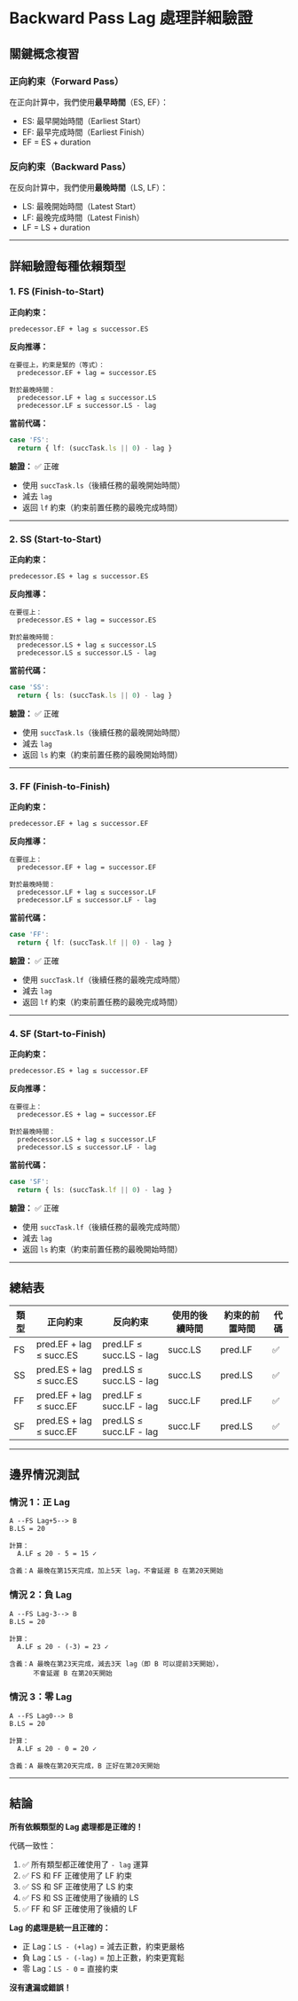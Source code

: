 # Backward Pass Lag 處理詳細驗證

## 關鍵概念複習

### 正向約束（Forward Pass）
在正向計算中，我們使用**最早時間**（ES, EF）：
- ES: 最早開始時間（Earliest Start）
- EF: 最早完成時間（Earliest Finish）
- EF = ES + duration

### 反向約束（Backward Pass）
在反向計算中，我們使用**最晚時間**（LS, LF）：
- LS: 最晚開始時間（Latest Start）
- LF: 最晚完成時間（Latest Finish）
- LF = LS + duration

---

## 詳細驗證每種依賴類型

### 1. FS (Finish-to-Start)

**正向約束：**
```
predecessor.EF + lag ≤ successor.ES
```

**反向推導：**
```
在要徑上，約束是緊的（等式）：
  predecessor.EF + lag = successor.ES

對於最晚時間：
  predecessor.LF + lag ≤ successor.LS
  predecessor.LF ≤ successor.LS - lag
```

**當前代碼：**
```typescript
case 'FS':
  return { lf: (succTask.ls || 0) - lag }
```

**驗證：** ✅ 正確
- 使用 `succTask.ls`（後續任務的最晚開始時間）
- 減去 `lag`
- 返回 `lf` 約束（約束前置任務的最晚完成時間）

---

### 2. SS (Start-to-Start)

**正向約束：**
```
predecessor.ES + lag ≤ successor.ES
```

**反向推導：**
```
在要徑上：
  predecessor.ES + lag = successor.ES

對於最晚時間：
  predecessor.LS + lag ≤ successor.LS
  predecessor.LS ≤ successor.LS - lag
```

**當前代碼：**
```typescript
case 'SS':
  return { ls: (succTask.ls || 0) - lag }
```

**驗證：** ✅ 正確
- 使用 `succTask.ls`（後續任務的最晚開始時間）
- 減去 `lag`
- 返回 `ls` 約束（約束前置任務的最晚開始時間）

---

### 3. FF (Finish-to-Finish)

**正向約束：**
```
predecessor.EF + lag ≤ successor.EF
```

**反向推導：**
```
在要徑上：
  predecessor.EF + lag = successor.EF

對於最晚時間：
  predecessor.LF + lag ≤ successor.LF
  predecessor.LF ≤ successor.LF - lag
```

**當前代碼：**
```typescript
case 'FF':
  return { lf: (succTask.lf || 0) - lag }
```

**驗證：** ✅ 正確
- 使用 `succTask.lf`（後續任務的最晚完成時間）
- 減去 `lag`
- 返回 `lf` 約束（約束前置任務的最晚完成時間）

---

### 4. SF (Start-to-Finish)

**正向約束：**
```
predecessor.ES + lag ≤ successor.EF
```

**反向推導：**
```
在要徑上：
  predecessor.ES + lag = successor.EF

對於最晚時間：
  predecessor.LS + lag ≤ successor.LF
  predecessor.LS ≤ successor.LF - lag
```

**當前代碼：**
```typescript
case 'SF':
  return { ls: (succTask.lf || 0) - lag }
```

**驗證：** ✅ 正確
- 使用 `succTask.lf`（後續任務的最晚完成時間）
- 減去 `lag`
- 返回 `ls` 約束（約束前置任務的最晚開始時間）

---

## 總結表

| 類型 | 正向約束 | 反向約束 | 使用的後續時間 | 約束的前置時間 | 代碼 |
|------|----------|----------|----------------|----------------|------|
| FS | pred.EF + lag ≤ succ.ES | pred.LF ≤ succ.LS - lag | succ.LS | pred.LF | ✅ |
| SS | pred.ES + lag ≤ succ.ES | pred.LS ≤ succ.LS - lag | succ.LS | pred.LS | ✅ |
| FF | pred.EF + lag ≤ succ.EF | pred.LF ≤ succ.LF - lag | succ.LF | pred.LF | ✅ |
| SF | pred.ES + lag ≤ succ.EF | pred.LS ≤ succ.LF - lag | succ.LF | pred.LS | ✅ |

---

## 邊界情況測試

### 情況 1：正 Lag
```
A --FS Lag+5--> B
B.LS = 20

計算：
  A.LF ≤ 20 - 5 = 15 ✓
  
含義：A 最晚在第15天完成，加上5天 lag，不會延遲 B 在第20天開始
```

### 情況 2：負 Lag
```
A --FS Lag-3--> B
B.LS = 20

計算：
  A.LF ≤ 20 - (-3) = 23 ✓
  
含義：A 最晚在第23天完成，減去3天 lag（即 B 可以提前3天開始），
      不會延遲 B 在第20天開始
```

### 情況 3：零 Lag
```
A --FS Lag0--> B
B.LS = 20

計算：
  A.LF ≤ 20 - 0 = 20 ✓
  
含義：A 最晚在第20天完成，B 正好在第20天開始
```

---

## 結論

**所有依賴類型的 Lag 處理都是正確的！**

代碼一致性：
1. ✅ 所有類型都正確使用了 `- lag` 運算
2. ✅ FS 和 FF 正確使用了 LF 約束
3. ✅ SS 和 SF 正確使用了 LS 約束
4. ✅ FS 和 SS 正確使用了後續的 LS
5. ✅ FF 和 SF 正確使用了後續的 LF

**Lag 的處理是統一且正確的：**
- 正 Lag：`LS - (+lag)` = 減去正數，約束更嚴格
- 負 Lag：`LS - (-lag)` = 加上正數，約束更寬鬆
- 零 Lag：`LS - 0` = 直接約束

**沒有遺漏或錯誤！**
